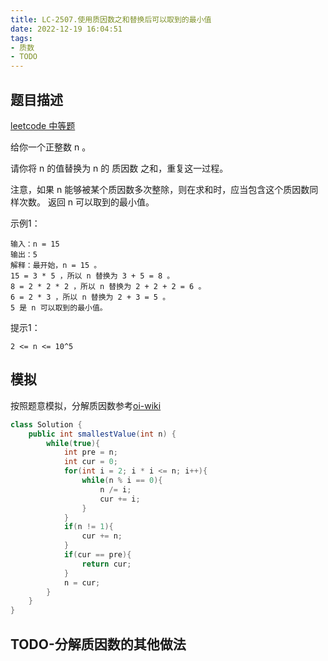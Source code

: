 ```yaml
---
title: LC-2507.使用质因数之和替换后可以取到的最小值
date: 2022-12-19 16:04:51
tags:
- 质数
- TODO
---
```


## 题目描述
[leetcode 中等题](https://leetcode.cn/problems/smallest-value-after-replacing-with-sum-of-prime-factors/)

给你一个正整数 n 。

请你将 n 的值替换为 n 的 质因数 之和，重复这一过程。

注意，如果 n 能够被某个质因数多次整除，则在求和时，应当包含这个质因数同样次数。
返回 n 可以取到的最小值。

示例1：
```
输入：n = 15
输出：5
解释：最开始，n = 15 。
15 = 3 * 5 ，所以 n 替换为 3 + 5 = 8 。
8 = 2 * 2 * 2 ，所以 n 替换为 2 + 2 + 2 = 6 。
6 = 2 * 3 ，所以 n 替换为 2 + 3 = 5 。
5 是 n 可以取到的最小值。
```

提示1：
```
2 <= n <= 10^5
```

## 模拟
按照题意模拟，分解质因数参考[oi-wiki](https://oi-wiki.org/math/number-theory/pollard-rho/)
```Java
class Solution {
    public int smallestValue(int n) {
        while(true){
            int pre = n;
            int cur = 0;
            for(int i = 2; i * i <= n; i++){
                while(n % i == 0){
                    n /= i;
                    cur += i;
                }
            }
            if(n != 1){
                cur += n;
            }
            if(cur == pre){
                return cur;
            }
            n = cur;
        }
    }
}
```

## TODO-分解质因数的其他做法